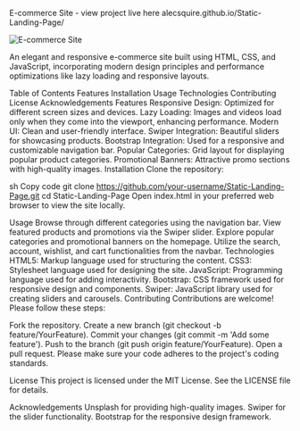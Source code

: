 E-commerce Site - view project live here alecsquire.github.io/Static-Landing-Page/

![E-commerce Site](https://images.unsplash.com/photo-1617932305857-bf37694cbd27?q=80&w=2940&auto=format&fit=crop&ixlib=rb-4.0.3&ixid=M3wxMjA3fDB8MHxwaG90by1wYWdlfHx8fGVufDB8fHx8fA%3D%3D)

An elegant and responsive e-commerce site built using HTML, CSS, and JavaScript, incorporating modern design principles and performance optimizations like lazy loading and responsive layouts.

Table of Contents
Features
Installation
Usage
Technologies
Contributing
License
Acknowledgements
Features
Responsive Design: Optimized for different screen sizes and devices.
Lazy Loading: Images and videos load only when they come into the viewport, enhancing performance.
Modern UI: Clean and user-friendly interface.
Swiper Integration: Beautiful sliders for showcasing products.
Bootstrap Integration: Used for a responsive and customizable navigation bar.
Popular Categories: Grid layout for displaying popular product categories.
Promotional Banners: Attractive promo sections with high-quality images.
Installation
Clone the repository:

sh
Copy code
git clone https://github.com/your-username/Static-Landing-Page.git
cd Static-Landing-Page
Open index.html in your preferred web browser to view the site locally.

Usage
Browse through different categories using the navigation bar.
View featured products and promotions via the Swiper slider.
Explore popular categories and promotional banners on the homepage.
Utilize the search, account, wishlist, and cart functionalities from the navbar.
Technologies
HTML5: Markup language used for structuring the content.
CSS3: Stylesheet language used for designing the site.
JavaScript: Programming language used for adding interactivity.
Bootstrap: CSS framework used for responsive design and components.
Swiper: JavaScript library used for creating sliders and carousels.
Contributing
Contributions are welcome! Please follow these steps:

Fork the repository.
Create a new branch (git checkout -b feature/YourFeature).
Commit your changes (git commit -m 'Add some feature').
Push to the branch (git push origin feature/YourFeature).
Open a pull request.
Please make sure your code adheres to the project's coding standards.

License
This project is licensed under the MIT License. See the LICENSE file for details.

Acknowledgements
Unsplash for providing high-quality images.
Swiper for the slider functionality.
Bootstrap for the responsive design framework.
